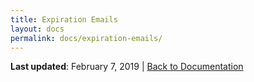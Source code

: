 ```yaml
---
title: Expiration Emails
layout: docs
permalink: docs/expiration-emails/
---
```


**Last updated**: February 7, 2019 \| [Back to Documentation](/docs/)
